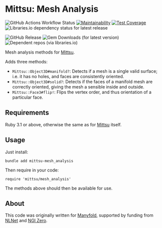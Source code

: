 # Mittsu: Mesh Analysis

![GitHub Actions Workflow Status](https://img.shields.io/github/actions/workflow/status/manyfold3d/mittsu-mesh_analysis/build-workflow.yml)
[![Maintainability](https://api.codeclimate.com/v1/badges/fcd3adbcc0c9846ee219/maintainability)](https://codeclimate.com/github/manyfold3d/mittsu-mesh_analysis/maintainability)
[![Test Coverage](https://api.codeclimate.com/v1/badges/fcd3adbcc0c9846ee219/test_coverage)](https://codeclimate.com/github/manyfold3d/mittsu-mesh_analysis/test_coverage)
![Libraries.io dependency status for latest release](https://img.shields.io/librariesio/release/rubygems/mittsu-mesh_analysis)


![GitHub Release](https://img.shields.io/github/v/release/manyfold3d/mittsu-mesh_analysis)
![Gem Downloads (for latest version)](https://img.shields.io/gem/dtv/mittsu-mesh_analysis)
![Dependent repos (via libraries.io)](https://img.shields.io/librariesio/dependent-repos/rubygems/mittsu-mesh_analysis)

Mesh analysis methods for [Mittsu](https://github.com/danini-the-panini/mittsu).

Adds three methods:

* `Mittsu::Object3D#manifold?`: Detects if a mesh is a single valid surface; i.e. it has no holes, and faces are consistently oriented.
* `Mittsu::Object3D#solid?`: Detects if the faces of a manifold mesh are correctly oriented, giving the mesh a sensible inside and outside.
* `Mittsu::Face3#flip!`: Flips the vertex order, and thus orientation of a particular face.

## Requirements

Ruby 3.1 or above, otherwise the same as for [Mittsu](https://github.com/danini-the-panini/mittsu) itself.

## Usage

Just install:

`bundle add mittsu-mesh_analysis`

Then require in your code:

`require 'mittsu/mesh_analysis'`

The methods above should then be available for use.

## About

This code was originally written for [Manyfold](https://manyfold.app), supported by funding from [NLNet](https://nlnet.nl) and [NGI Zero](https://ngi.eu/ngi-projects/ngi-zero/).
